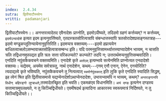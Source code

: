```yaml
---
index:  2.4.34
sutra:  द्वितीयाटौस्स्वेनः
vritti:  padamanjari
---
```


द्वितीयाटौस्स्वेनः।। अनन्तरत्वादेतद एवैनादेशः प्राप्नोति, इदमोऽपीष्यते, तदिदमो ग्रहणं कर्त्तव्यम्? न कर्त्तव्यम्, `इदमोऽन्वादोशे` इत्यत इदम इत्यनुवर्त्तिष्यते, एतदस्त्रतसोरित्यत्रापि संबन्धात्तस्यापि त्रतसोरादेशप्रसङ्गस्तत्राह---इदमो मण्डूकप्लूतिन्यायेनानुवृत्तिरिति। इदमप्यत्र वक्तव्यम्----इदमो हप्रत्ययेन बाधितत्वात्त्रलोऽसम्भावात्त्रतसोहित्यत्रासम्बन्ध इति। यदि परमनुवृत्तिसामर्थ्यात्तस्याप्यादेशेन भाव्यम्, न चासति त्रलि तद्विधानमुपपद्यत इति त्रलः सत्ता परिकल्प्यते? कल्प्यते? तदपि न; उत्तरार्थमप्यनुवृत्तिसम्बवादिति। एनदिति नपुंसकैकवचने वक्तव्यमिति। एनादेशे कृते `अतोऽम्` इत्यम्भावे सत्येनमिति प्राप्नोत्यत एनदादेशो वक्तव्यः। यद्येवम्, अयमेव सर्वत्रास्तु, नार्थ एनादेशेन, कथम्---एनम् एनौ एनान्, ऐनेन, एनयोरिति? त्यदाद्यत्वे कृते भविष्यति, नपुंसकैकवचने तु नित्यत्वात् `स्वमोर्नपुंसकात्` इति लुकि कृते एनदिति स्यादिति सिद्धम्, इह त्वेनं श्रित इति द्वितीयासमासे यद्यप्येनादेशोऽथाप्येनदादेशः, उभायभ्यामपि न भाव्यम्, कथम्? `अन्तरङ्गानपि विधीन् बहिरङ्गो लुग्बाधते`,तस्मादेतच्छ्रित इति भवति। एकम#एव विधानमिति। `अयं दण्डः` इत्यनेन दण्डस्य सत्तामात्रमुपलक्ष्यते, न तु किञ्चिद्विधीयते। एवमीषदर्थ इत्यादिना आकारस्य स्वरूपमात्रं निर्दिश्यते, न तु किञ्चिद्विधीयते।।
